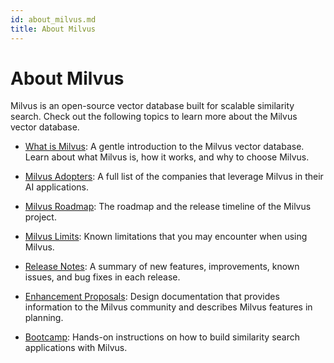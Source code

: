 ```yaml
---
id: about_milvus.md
title: About Milvus
---
```


# About Milvus

Milvus is an open-source vector database built for scalable similarity search. Check out the following topics to learn more about the Milvus vector database.

- [What is Milvus](https://milvus.io/docs/v2.1.x/overview.md): A gentle introduction to the Milvus vector database. Learn about what Milvus is, how it works, and why to choose Milvus.

- [Milvus Adopters](https://milvus.io/docs/v2.1.x/milvus_adopters.md): A full list of the companies that leverage Milvus in their AI applications.

- [Milvus Roadmap](https://wiki.lfaidata.foundation/display/MIL/Milvus+2.X+Roadmap+and+Time+schedule): The roadmap and the release timeline of the Milvus project.

- [Milvus Limits](https://milvus.io/docs/v2.1.x/limitations.md): Known limitations that you may encounter when using Milvus.

- [Release Notes](https://milvus.io/docs/v2.1.x/release_notes.md): A summary of new features, improvements, known issues, and bug fixes in each release.

- [Enhancement Proposals](https://wiki.lfaidata.foundation/pages/viewpage.action?pageId=43287103): Design documentation that provides information to the Milvus community and describes Milvus features in planning.

- [Bootcamp](https://milvus.io/bootcamp): Hands-on instructions on how to build similarity search applications with Milvus.
